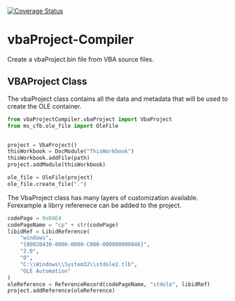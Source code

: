 [![Coverage Status](https://coveralls.io/repos/github/Beakerboy/vbaProject-Compiler/badge.svg?branch=main)](https://coveralls.io/github/Beakerboy/vbaProject-Compiler?branch=main)
# vbaProject-Compiler
Create a vbaProject.bin file from VBA source files.


## VBAProject Class

The vbaProject class contains all the data and metadata that will be used to create the OLE container.

```python
from vbaProjectCompiler.vbaProject import VbaProject
from ms_cfb.ole_file import OleFile


project = VbaProject()
thisWorkbook = DocModule("ThisWorkbook")
thisWorkbook.addFile(path)
project.addModule(thisWorkbook)

ole_file = OleFile(project)
ole_file.create_file(".")
```

The VbaProject class has many layers of customization available. Forexample a librry referenece can be added to the project.

```python
codePage = 0x04E4
codePageName = "cp" + str(codePage)
libidRef = LibidReference(
    "windows",
    "{00020430-0000-0000-C000-000000000046}",
    "2.0",
    "0",
    "C:\\Windows\\System32\\stdole2.tlb",
    "OLE Automation"
)
oleReference = ReferenceRecord(codePageName, "stdole", libidRef)
project.addReference(oleReference)
```

